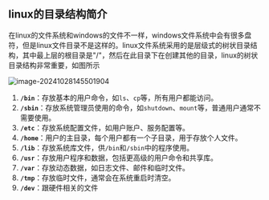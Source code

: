 ## linux的目录结构简介

在linux的文件系统和windows的文件不一样，windows文件系统中会有很多盘符，但是linux文件目录不是这样的。linux文件系统采用的是层级式的树状目录结构，其中最上层的根目录是"/"，然后在此目录下在创建其他的目录，linux的树状目录结构非常重要，如图所示

![image-20241028145501904](C:\Users\20655\AppData\Roaming\Typora\typora-user-images\image-20241028145501904.png)

1. **`/bin`**：存放基本的用户命令，如`ls`、`cp`等，所有用户都能访问。
2. **`/sbin`**：存放系统管理员使用的命令，如`shutdown`、`mount`等，普通用户通常不需要使用。
3. **`/etc`**：存放系统配置文件，如用户账户、服务配置等。
4. **`/home`**：用户的主目录，每个用户都有一个子目录，用于存放个人文件。
5. **`/lib`**：存放系统库文件，供`/bin`和`/sbin`中的程序使用。
6. **`/usr`**：存放用户程序和数据，包括更高级的用户命令和共享库。
7. **`/var`**：存放动态数据，如日志文件、邮件和临时文件。
8. **`/tmp`**：存放临时文件，通常会在系统重启时清空。
9. **`/dev`**：跟硬件相关的文件